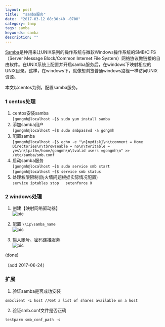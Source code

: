 ```yaml
---
layout: post
title:  "samba服务"
date:  "2017-03-12 08:30:40 -0700"
category: lnmp
tags: samba
keywords: samba
description: ""
---
```



[Samba](https://zh.wikipedia.org/wiki/Samba)是种用来让UNIX系列的操作系统与微软Windows操作系统的SMB/CIFS（Server Message Block/Common Internet File System）网络协议做链接的自由软件。在UNIX系统上配置并开启samba服务后，在windows下映射相应的UNIX目录。这样，在windows下，就像想浏览普通windows路径一样访问UNIX资源。

本文以centos为例，配置samba服务。  

### 1 centos处理  
1. centos安装samba  
		`[gongmh@localhost ~]$ sudo yum install samba `  
2. 添加samba用户  
		`[gongmh@localhost ~]$ sudo smbpasswd -a gongmh`  
3. 配置samba  
		`[gongmh@localhost ~]$ echo -e "\n[mydisk]\n\tcomment = Home Directories\n\tbrowseable = no\n\twritable = yes\n\tpath=/home/gongmh\n\tvalid users =gongmh\n" >> /etc/samba/smb.conf`  
4. 启动samba服务  
		`[gongmh@localhost ~]$ sudo service smb start`  
		`[gongmh@localhost ~]$ service smb status`
5. 处理权限限制(防火墙问题根据实际情况配置)  
		```
		service iptables stop  
		setenforce 0
		```

### 2 windows处理  
1. 创建【映射网络驱动器】  
	![pic](https://gongmh.github.io/source/blog/pic/lnmp-samba-001.png)  

2. 配置  `\\ip\samba_name`  
	![pic](https://gongmh.github.io/source/blog/pic/lnmp-samba-002.png)  

3. 输入账号、密码连接服务  
	![pic](https://gongmh.github.io/source/blog/pic/lnmp-samba-003.png)  

(done)

（add 2017-06-24）
### 扩展
1. 验证samba是否成功安装

`smbclient -L host //Get a list of shares available on a host`  

2. 验证smb.conf文件是否正确

`testparm smb_conf_path -s`

